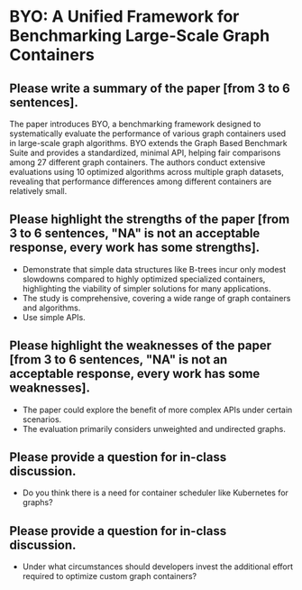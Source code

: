 # BYO: A Unified Framework for Benchmarking Large-Scale Graph Containers

## Please write a summary of the paper [from 3 to 6 sentences].

The paper introduces BYO, a benchmarking framework designed to systematically evaluate the performance of various graph containers used in large-scale graph algorithms. BYO extends the Graph Based Benchmark Suite and provides a standardized, minimal API, helping fair comparisons among 27 different graph containers. The authors conduct extensive evaluations using 10 optimized algorithms across multiple graph datasets, revealing that performance differences among different containers are relatively small.

## Please highlight the strengths of the paper [from 3 to 6 sentences, "NA" is not an acceptable response, every work has some strengths].
- Demonstrate that simple data structures like B-trees incur only modest slowdowns compared to highly optimized specialized containers, highlighting the viability of simpler solutions for many applications.
- The study is comprehensive, covering a wide range of graph containers and algorithms.
- Use simple APIs. 

## Please highlight the weaknesses of the paper [from 3 to 6 sentences, "NA" is not an acceptable response, every work has some weaknesses].
- The paper could explore the benefit of more complex APIs under certain scenarios.
- The evaluation primarily considers unweighted and undirected graphs.

## Please provide a question for in-class discussion.
- Do you think there is a need for container scheduler like Kubernetes for graphs?

## Please provide a question for in-class discussion.
- Under what circumstances should developers invest the additional effort required to optimize custom graph containers?

